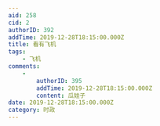 ```yaml
---
aid: 258
cid: 2
authorID: 392
addTime: 2019-12-28T18:15:00.000Z
title: 看有飞机
tags:
    - 飞机
comments:
    -
        authorID: 395
        addTime: 2019-12-28T18:15:00.000Z
        content: 瓜娃子
date: 2019-12-28T18:15:00.000Z
category: 时政
---
```




